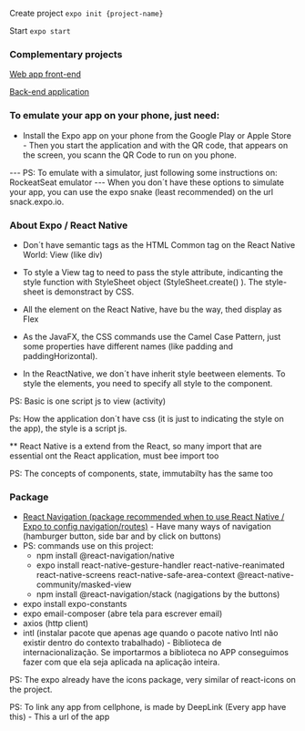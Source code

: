 Create project `expo init {project-name}`

Start `expo start`

### Complementary projects

[Web app front-end](https://github.com/joaofanchini/be-hero-frontend-web)

[Back-end application](https://github.com/joaofanchini/be-hero-backend)

### To emulate your app on your phone, just need:

- Install the Expo app on your phone from the Google Play or Apple Store - Then you start the application and with the QR code, that appears on the screen, you scann the QR Code to run on you phone.

--- PS: To emulate with a simulator, just following some instructions on: RockeatSeat emulator
--- When you don´t have these options to simulate your app, you can use the expo snake (least recommended) on the url snack.expo.io.

### About Expo / React Native

- Don´t have semantic tags as the HTML
  Common tag on the React Native World: View (like div)

- To style a View tag to need to pass the style attribute, indicanting the style function with StyleSheet object (StyleSheet.create() ). The style-sheet is demonstract by CSS.

- All the element on the React Native, have bu the way, thed display as Flex

- As the JavaFX, the CSS commands use the Camel Case Pattern, just some properties have different names (like padding and paddingHorizontal).

- In the ReactNative, we don´t have inherit style beetween elements. To style the elements, you need to specify all style to the component.

PS: Basic is one script js to view (activity)

Ps: How the application don´t have css (it is just to indicating the style on the app), the style is a script js.

\*\* React Native is a extend from the React, so many import that are essential ont the React application, must bee import too

PS: The concepts of components, state, immutabilty has the same too

### Package

- [React Navigation (package recommended when to use React Native / Expo to config navigation/routes)]('https://reactnavigation.org/docs/getting-started') - Have many ways of navigation (hamburger button, side bar and by click on buttons)
- PS: commands use on this project:
  - npm install @react-navigation/native
  - expo install react-native-gesture-handler react-native-reanimated react-native-screens react-native-safe-area-context @react-native-community/masked-view
  - npm install @react-navigation/stack (nagigations by the buttons)
- expo install expo-constants
- expo email-composer (abre tela para escrever email)
- axios (http client)
- intl (instalar pacote que apenas age quando o pacote nativo Intl não existir dentro do contexto trabalhado) - Biblioteca de internacionalização. Se importarmos a biblioteca no APP conseguimos fazer com que ela seja aplicada na aplicação inteira.

PS: The expo already have the icons package, very similar of react-icons on the project.

PS: To link any app from cellphone, is made by DeepLink (Every app have this) - This a url of the app
